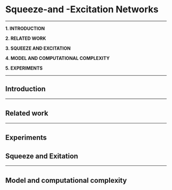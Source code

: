 # Squeeze-and -Excitation Networks

___

**1. INTRODUCTION**

**2. RELATED WORK**

**3. SQUEEZE AND EXCITATION**

**4. MODEL AND COMPUTATIONAL COMPLEXITY**

**5. EXPERIMENTS**

___


## **Introduction**
___

###### 
###### 
###### 
###### 



## **Related work**
___

###### 
###### 
###### 
###### 
###### 



## **Experiments**

###### 
###### 
###### 
###### 
###### 



## **Squeeze and Exitation**
___

###### 
###### 
###### 
###### 
###### 



## **Model and computational complexity**

###### 
###### 
###### 
###### 
###### 
